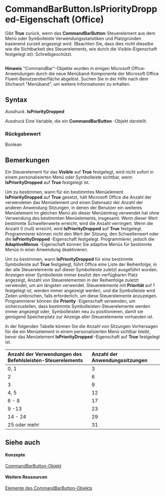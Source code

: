 
# CommandBarButton.IsPriorityDropped-Eigenschaft (Office)

Gibt  **True** zurück, wenn das **CommandBarButton**-Steuerelement aus dem Menü oder Symbolleiste Verwendungsstatistiken und Platzgründen basierend zurzeit angezeigt wird. (Beachten Sie, dass dies nicht dieselbe wie die Sichtbarkeit des Steuerelements, wie durch die Visible-Eigenschaft festgelegt ist). Schreibgeschützt.


## 


 **Hinweis**  "CommandBar"-Objekte wurden in einigen Microsoft Office-Anwendungen durch die neue Menüband-Komponente der Microsoft Office Fluent-Benutzeroberfläche abgelöst. Suchen Sie in der Hilfe nach dem Stichwort "Menüband", um weitere Informationen zu erhalten.


## Syntax

 _Ausdruck_. **IsPriorityDropped**

 _Ausdruck_ Eine Variable, die ein **CommandBarButton** -Objekt darstellt.


### Rückgabewert

Boolean


## Bemerkungen

Ein Steuerelement für das  **Visible** auf **True** festgelegt, wird nicht sofort in einem personalisierten Menü oder Symbolleiste sichtbar, wenn **IsPriorityDropped** auf **True** festgelegt ist.

Um zu bestimmen, wann für ein bestimmtes Menüelement  **IsPriorityDropped** auf **True** gesetzt, hält Microsoft Office die Anzahl der verwendeten das Menüelement und einen Datensatz der Anzahl der anderen Anwendung Sitzungen, in denen der Benutzer ein weiteres Menüelement im gleichen Menü als dieser Menüeintrag verwendet hat ohne Verwendung des bestimmten Menüelements, insgesamt. Wenn dieser Wert bestimmte Schwellenwerte erreicht, wird die Anzahl verringert. Wenn die Anzahl 0 (null) erreicht, wird **IsPriorityDropped** auf **True** festgelegt. Programmierer können nicht den Wert der Sitzung, den Schwellenwert oder die **IsPriorityDropped** -Eigenschaft festgelegt. Programmierer, jedoch die **AdaptiveMenus** -Eigenschaft können Sie adaptive Menüs für bestimmte Menüs in einer Anwendung deaktivieren.

Um zu bestimmen, wann  **IsPriorityDropped** für eine bestimmte Symbolleiste auf **True** festgelegt, führt Office eine Liste der Reihenfolge, in der alle Steuerelemente auf dieser Symbolleiste zuletzt ausgeführt wurden. Anzeigen einer Symbolleiste immer besitzt den verfügbaren Platz angezeigt, Anzahl von Steuerelementen in der Reihenfolge zuletzt verwendet, um am längsten verwendet. Steuerelemente mit **Priorität** auf 1 festgelegt ist, werden immer angezeigt werden, und die Symbolleiste wird Zeilen umbrochen, falls erforderlich, um diese Steuerelemente anzuzeigen. Programmierer können die **Priority** -Eigenschaft verwenden, um sicherzustellen, dass bestimmte Symbolleisten-Steuerelemente werden immer angezeigt oder, Symbolleisten neu zu positionieren, damit sie genügend Speicherplatz zur Anzeige aller Steuerelemente vorhanden ist.

In der folgenden Tabelle können Sie die Anzahl von Sitzungen Vorhersagen für die ein Menüelement in einem personalisierten Menü sichtbar bleibt, bevor das Menüelement  **IsPriorityDropped** -Eigenschaft auf **True** festgelegt ist.



|**Anzahl der Verwendungen des Befehlsleisten-Steuerelements**|**Anzahl der Anwendungssitzungen**|
|:-----|:-----|
|0, 1|3|
|2|6|
|3|9|
|4, 5|12|
|6 - 8|17|
|9 -13|23|
|14 - 24|29|
|25 oder mehr|31|

## Siehe auch


#### Konzepte


[CommandBarButton-Objekt](e6d8209d-2c87-f1b5-bc3f-d4e5e5d3ab73.md)
#### Weitere Ressourcen


[Elemente des CommandBarButton-Objekts](http://msdn.microsoft.com/library/69fe57fe-dabc-9379-283c-d0a51a775592%28Office.15%29.aspx)